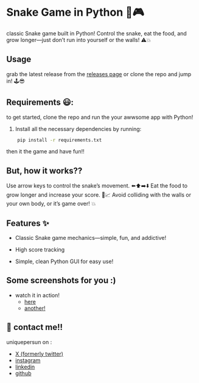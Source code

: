 # Snake Game in Python :snake::video_game:
classic Snake game built in Python! Control the snake, eat the food, and grow longer—just don’t run into yourself or the walls! :warning::boom:


## Usage
grab the latest release from the [releases page](https://github.com/uniquepersun/snake-py/releases) or clone the repo and jump in! :joystick::sunglasses:

## Requirements :smiley::
to get started, clone the repo and run the your awwsome app with Python!
1. Install all the necessary dependencies by running:
```bash
    pip install -r requirements.txt 
```
then it the game and have fun!!


## But, how it works??
Use arrow keys to control the snake’s movement. :arrow_left::arrow_up::arrow_right::arrow_down:
Eat the food to grow longer and increase your score. :apple::chart_with_upwards_trend:
Avoid colliding with the walls or your own body, or it’s game over! :boom:

##  Features :sparkles:
- Classic Snake game mechanics—simple, fun, and addictive!

- High score tracking
- Simple, clean Python GUI for easy use!

  
## Some screenshots for you :)
- watch it in action!
    - [here](https://github.com/user-attachments/assets/f86098fd-8c7a-490d-b5b8-33d8911aed90)
    - [another!](https://github.com/user-attachments/assets/46ed4c34-61ba-46f9-a36c-54d94f3ec5aa)


## 🔗 contact me!!
uniquepersun on :
- [X (formerly twitter)](https://x.com/uniquepersun) <br>
- [instagram](https://instagram.com/uniquepersun) <br>
-  [linkedin](https://https://www.linkedin.com/in/abhay-tomar-53218530b)<br>
- [github](https://github.com/uniquepersun)<br>

